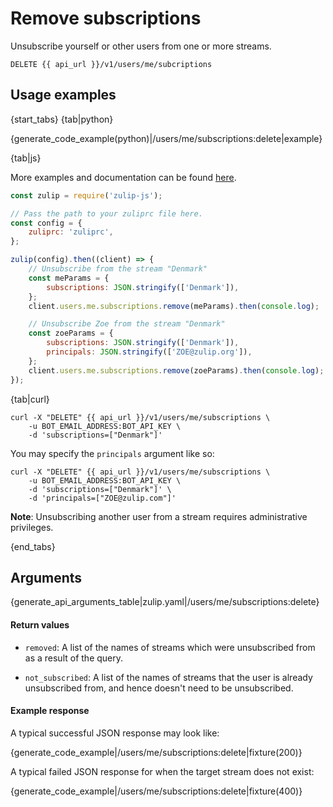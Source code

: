 # Remove subscriptions

Unsubscribe yourself or other users from one or more streams.

`DELETE {{ api_url }}/v1/users/me/subcriptions`

## Usage examples

{start_tabs}
{tab|python}

{generate_code_example(python)|/users/me/subscriptions:delete|example}

{tab|js}

More examples and documentation can be found [here](https://github.com/zulip/zulip-js).
```js
const zulip = require('zulip-js');

// Pass the path to your zuliprc file here.
const config = {
    zuliprc: 'zuliprc',
};

zulip(config).then((client) => {
    // Unsubscribe from the stream "Denmark"
    const meParams = {
        subscriptions: JSON.stringify(['Denmark']),
    };
    client.users.me.subscriptions.remove(meParams).then(console.log);

    // Unsubscribe Zoe from the stream "Denmark"
    const zoeParams = {
        subscriptions: JSON.stringify(['Denmark']),
        principals: JSON.stringify(['ZOE@zulip.org']),
    };
    client.users.me.subscriptions.remove(zoeParams).then(console.log);
});
```

{tab|curl}

``` curl
curl -X "DELETE" {{ api_url }}/v1/users/me/subscriptions \
    -u BOT_EMAIL_ADDRESS:BOT_API_KEY \
    -d 'subscriptions=["Denmark"]'
```

You may specify the `principals` argument like so:

``` curl
curl -X "DELETE" {{ api_url }}/v1/users/me/subscriptions \
    -u BOT_EMAIL_ADDRESS:BOT_API_KEY \
    -d 'subscriptions=["Denmark"]' \
    -d 'principals=["ZOE@zulip.com"]'
```

**Note**: Unsubscribing another user from a stream requires
administrative privileges.

{end_tabs}

## Arguments

{generate_api_arguments_table|zulip.yaml|/users/me/subscriptions:delete}

#### Return values

* `removed`: A list of the names of streams which were unsubscribed from as
  a result of the query.

* `not_subscribed`: A list of the names of streams that the user is already
  unsubscribed from, and hence doesn't need to be unsubscribed.

#### Example response

A typical successful JSON response may look like:

{generate_code_example|/users/me/subscriptions:delete|fixture(200)}

A typical failed JSON response for when the target stream does not exist:

{generate_code_example|/users/me/subscriptions:delete|fixture(400)}
